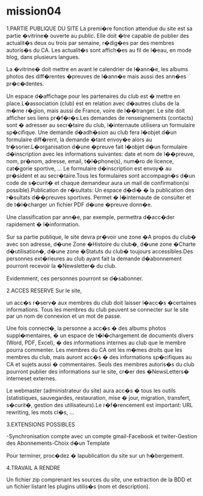 # mission04

1.PARTIE PUBLIQUE DU SITE
La premi�re  fonction attendue du site est sa partie �vitrine� ouverte au public. Elle doit �tre capable de publier des actualit�s deux ou trois 
par semaine, r�dig�es par des membres autoris�s  du CA. Les actualit�s sont affich�es au fil de l�eau, en mode blog, dans  plusieurs langues.

La  �vitrine� doit mettre en avant le calendrier de l�ann�e, les albums photos des diff�rentes �preuves de l�ann�e mais aussi des ann�es pr�c�dentes.

Un espace d�affichage pour les partenaires du club est � mettre en place.L�association  (club)  est en  relation  avec  d�autres  clubs  de  la m�me r�gion,  mais  aussi  de France, voire de l��tranger. Le site doit afficher ses liens pr�f�r�s.Les demandes de renseignements (contacts) sont � adresser au secr�taire du club, l�internaute utilisera un formulaire sp�cifique. Une  demande  d�adh�sion  au  club  fera  l�objet  d�un  formulaire  diff�rent,  la  demande  �tant envoy�e alors  au tr�sorier.L�organisation  d�une  �preuve  fait  l�objet  d�un  formulaire  d�inscription  avec les informations suivantes: date et nom de l��preuve, nom, pr�nom, adresse, email, t�l�phone(s), num�ro de licence, cat�gorie sportive,  ...  Le  formulaire  d�inscription est envoy� au pr�sident et au secr�taire.Tous les formulaires sont accompagn�s d�un code de s�curit� et chaque demandeur aura un mail de confirmation(si possible).Publication de r�sultats: Un espace d�di� � la publication des r�sultats d��preuves sportives. Permet � l�internaute de consulter et de t�l�charger  un fichier PDF d�une �preuve donn�e.

Une classification par ann�e, par exemple, permettra d�acc�der rapidement � l�information.

Sur sa partie publique, le site devra pr�voir une zone �A propos du club� avec son adresse, d�une Zone �Histoire  du  club�,
d�une zone �Charte d�utilisation�, d�une zone �Statuts du club� toujours accessibles.Des personnes ext�rieures au club ayant fait la demande d�abonnement pourront recevoir la �Newsletter� du club.

Evidemment, ces personnes pourront se d�sabonner.


2.ACCES RESERVE Sur le site,

un acc�s r�serv� aux membres du club doit laisser l�acc�s �certaines informations. 
Tous les membres du club peuvent se connecter sur le site par un nom de connexion et un mot de passe. 

Une fois connect�, la personne a acc�s � des albums photos suppl�mentaires, � un espace de t�l�chargement de documents divers (Word,  PDF,  Excel), 
� des informations internes au club que le membre pourra commenter. Les membres du CA ont les m�mes droits que les membres du club, mais auront acc�s � 
des informations sp�cifiques au CA et sujets aussi � commentaires. Seuls des membres autoris�s du club pourront publier des informations sur le site, cr�er des �NewsLetters� interneset externes.

Le webmaster (administrateur du site) aura acc�s � tous les outils (statistiques, sauvegardes, restauration, mise � jour, migration, transfert, 
s�curit�,  gestion des utilisateurs).Le r�f�rencement est important: URL rewriting, les mots cl�s, ... 


3.EXTENSIONS POSSIBLES

-Synchronisation compte avec un  compte gmail-Facebook et twiter-Gestion des Abonnements-Choix d�un Template

Pour terminer, proc�dez � lapublication du site sur un h�bergement.

4.TRAVAIL A RENDRE

Un fichier zip comprenant les sources du site, une extraction de la BDD et un fichier listant les plugins utilis�s (nom et description).


